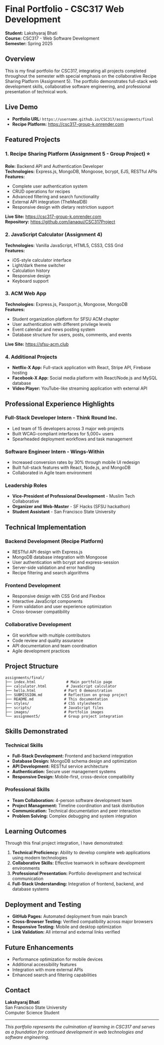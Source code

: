 # Final Portfolio - CSC317 Web Development
**Student:** Lakshyaraj Bhati  
**Course:** CSC317 - Web Software Development  
**Semester:** Spring 2025  

## Overview
This is my final portfolio for CSC317, integrating all projects completed throughout the semester with special emphasis on the collaborative Recipe Sharing Platform (Assignment 5). The portfolio demonstrates full-stack web development skills, collaborative software engineering, and professional presentation of technical work.

## Live Demo
- **Portfolio URL:** `https://username.github.io/CSC317/assignments/final`
- **Recipe Platform:** https://csc317-group-k.onrender.com

## Featured Projects

### 1. Recipe Sharing Platform (Assignment 5 - Group Project) ⭐
**Role:** Backend API and Authentication Developer  
**Technologies:** Express.js, MongoDB, Mongoose, bcrypt, EJS, RESTful APIs  
**Features:**
- Complete user authentication system
- CRUD operations for recipes
- Advanced filtering and search functionality
- External API integration (TheMealDB)
- Responsive design with dietary restriction support

**Live Site:** https://csc317-group-k.onrender.com  
**Repository:** https://github.com/ianaqui/CSC317Project

### 2. JavaScript Calculator (Assignment 4)
**Technologies:** Vanilla JavaScript, HTML5, CSS3, CSS Grid  
**Features:**
- iOS-style calculator interface
- Light/dark theme switcher
- Calculation history
- Responsive design
- Keyboard support

### 3. ACM Web App
**Technologies:** Express.js, Passport.js, Mongoose, MongoDB  
**Features:**
- Student organization platform for SFSU ACM chapter
- User authentication with different privilege levels
- Event calendar and news posting system
- Database structure for users, posts, comments, and events

**Live Site:** https://sfsu-acm.club

### 4. Additional Projects
- **Netflix-X App:** Full-stack application with React, Stripe API, Firebase hosting
- **Facebook-X App:** Social media platform with React/Node.js and MySQL database
- **Video Player:** YouTube-like streaming application with external API

## Professional Experience Highlights

### Full-Stack Developer Intern - Think Round Inc.
- Led team of 15 developers across 3 major web projects
- Built WCAG-compliant interfaces for 5,000+ users
- Spearheaded deployment workflows and task management

### Software Engineer Intern - Wings-Within
- Increased conversion rates by 30% through mobile UI redesign
- Built full-stack features with React, Node.js, and MongoDB
- Collaborated in Agile team environment

### Leadership Roles
- **Vice-President of Professional Development** - Muslim Tech Collaborative
- **Organizer and Web-Master** - SF Hacks (SFSU hackathon)
- **Student Assistant** - San Francisco State University

## Technical Implementation

### Backend Development (Recipe Platform)
- RESTful API design with Express.js
- MongoDB database integration with Mongoose
- User authentication with bcrypt and express-session
- Server-side validation and error handling
- Recipe filtering and search algorithms

### Frontend Development
- Responsive design with CSS Grid and Flexbox
- Interactive JavaScript components
- Form validation and user experience optimization
- Cross-browser compatibility

### Collaborative Development
- Git workflow with multiple contributors
- Code review and quality assurance
- API documentation and team coordination
- Agile development practices

## Project Structure
```
assignments/final/
├── index.html              # Main portfolio page
├── calculator.html         # JavaScript calculator
├── hello.html             # Part 0 demonstration
├── SUBMISSION.md          # Reflection on group project
├── README.md              # This documentation
├── styles/                # CSS stylesheets
├── scripts/               # JavaScript files
├── images/                # Portfolio images
└── assignment5/           # Group project integration
```

## Skills Demonstrated

### Technical Skills
- **Full-Stack Development:** Frontend and backend integration
- **Database Design:** MongoDB schema design and optimization
- **API Development:** RESTful service architecture
- **Authentication:** Secure user management systems
- **Responsive Design:** Mobile-first, cross-device compatibility

### Professional Skills
- **Team Collaboration:** 4-person software development team
- **Project Management:** Timeline coordination and task distribution
- **Communication:** Technical documentation and peer interaction
- **Problem Solving:** Complex debugging and system integration

## Learning Outcomes
Through this final project integration, I have demonstrated:

1. **Technical Proficiency:** Ability to develop complete web applications using modern technologies
2. **Collaborative Skills:** Effective teamwork in software development environments
3. **Professional Presentation:** Portfolio development and technical communication
4. **Full-Stack Understanding:** Integration of frontend, backend, and database systems

## Deployment and Testing
- **GitHub Pages:** Automated deployment from main branch
- **Cross-Browser Testing:** Verified compatibility across major browsers
- **Responsive Testing:** Mobile and desktop optimization
- **Link Validation:** All internal and external links verified

## Future Enhancements
- Performance optimization for mobile devices
- Additional accessibility features
- Integration with more external APIs
- Enhanced search and filtering capabilities

## Contact
**Lakshyaraj Bhati**  
San Francisco State University  
Computer Science Student  

---

*This portfolio represents the culmination of learning in CSC317 and serves as a foundation for continued development in web technologies and software engineering.*